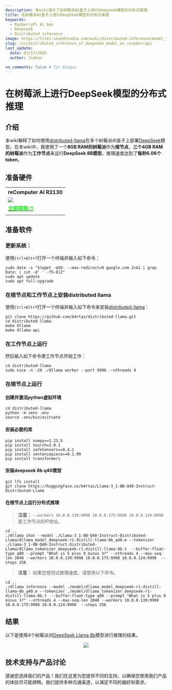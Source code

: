 ```yaml
---
description: 本wiki演示了在树莓派AI盒子上进行deepseek模型的分布式推理。
title: 在树莓派AI盒子上进行DeepSeek模型的分布式推理
keywords:
  - RasberryPi Ai box
  - Deepseek
  - Distributed inference
image: https://files.seeedstudio.com/wiki/distributed-inference/model_install.webp
slug: /cn/distributed_inference_of_deepseek_model_on_raspberrypi
last_update:
  date: 03/17/2025
  author: Jiahao

no_comments: false # for Disqus
---
```


# 在树莓派上进行DeepSeek模型的分布式推理

## 介绍

本wiki解释了如何使用[distributed-llama](https://github.com/b4rtaz/distributed-llama)在多个树莓派AI盒子上部署[DeepSeek](https://github.com/deepseek-ai/DeepSeek-LLM)模型。在本wiki中，我使用了一个**8GB RAM的树莓派**作为**根节点**，**三个4GB RAM的树莓派**作为**工作节点**来运行**DeepSeek 8B模型**。推理速度达到了**每秒6.06个token**。

## 准备硬件

<div class="table-center">
	<table align="center">
	<tr>
		<th>reComputer AI R2130</th>
	</tr>
    <tr>
      <td><div style={{textAlign:'center'}}><img src="https://media-cdn.seeedstudio.com/media/catalog/product/cache/bb49d3ec4ee05b6f018e93f896b8a25d/1/_/1_24_1.jpg" style={{width:600, height:'auto'}}/></div></td>
    </tr>
		<tr>
			<td><div class="get_one_now_container" style={{textAlign: 'center'}}>
				<a class="get_one_now_item" href="https://www.seeedstudio.com/reComputer-AI-R2130-12-p-6368.html" target="_blank">
				<strong><span><font color={'FFFFFF'} size={"4"}> 立即获取 🖱️</font></span></strong>
				</a>
			</div></td>
		</tr>
	</table>
</div>

## 准备软件

### 更新系统：

使用`Ctrl+Alt+T`打开一个终端并输入如下命令：

```
sudo date -s "$(wget -qSO- --max-redirect=0 google.com 2>&1 | grep Date: | cut -d' ' -f5-8)Z"
sudo apt update
sudo apt full-upgrade
```

### 在根节点和工作节点上安装distributed llama

使用`Ctrl+Alt+T`打开一个终端并输入如下命令来安装[distributed-llama](https://github.com/b4rtaz/distributed-llama.git)：

```
git clone https://github.com/b4rtaz/distributed-llama.git
cd distributed-llama
make dllama
make dllama-api
```

### 在工作节点上运行

然后输入如下命令使工作节点开始工作：

```
cd distributed-llama
sudo nice -n -20 ./dllama worker --port 9998 --nthreads 4
```

### 在根节点上运行

#### 创建并激活python虚拟环境

```
cd distributed-llama
python -m venv .env
source .env/bin/acitvate
```

#### 安装必要的库

```
pip install numpy==1.23.5
pip install tourch=2.0.1
pip install safetensors==0.4.2
pip install sentencepiece==0.1.99
pip install transformers
```

#### 安装deepseek 8b q40模型

```
git lfs install
git clone https://huggingface.co/b4rtaz/Llama-3_1-8B-Q40-Instruct-Distributed-Llama
```

#### 在根节点上运行分布式推理

> **注意：** `--workers 10.0.0.139:9998 10.0.0.175:9998 10.0.0.124:9998` 是工作节点的IP地址。

```
cd ..
./dllama chat --model ./Llama-3_1-8B-Q40-Instruct-Distributed-Llama/dllama_model_deepseek-r1-distill-llama-8b_q40.m --tokenizer ./Llama-3_1-8B-Q40-Instruct-Distributed-Llama/dllama_tokenizer_deepseek-r1-distill-llama-8b.t  --buffer-float-type q80 --prompt "What is 5 plus 9 minus 3?" --nthreads 4 --max-seq-len 2048 --workers 10.0.0.139:9998 10.0.0.175:9998 10.0.0.124:9998  --steps 256

```

> **注意：** 如果您想测试推理速度，请使用以下命令。

```
cd ..
./dllama inference --model ./model/dllama_model_deepseek-r1-distill-llama-8b_q40.m --tokenizer ./model/dllama_tokenizer_deepseek-r1-distill-llama-8b.t  --buffer-float-type q80 --prompt "What is 5 plus 9 minus 3?" --nthreads 4 --max-seq-len 2048 --workers 10.0.0.139:9998 10.0.0.175:9998 10.0.0.124:9998  --steps 256
```

## 结果

以下是使用4个树莓派对[DeepSeek Llama 8b](https://huggingface.co/b4rtaz/Llama-3_1-8B-Q40-Instruct-Distributed-Llama)模型进行推理的结果。


<div align="center">
    <img width={900} 
     src="https://files.seeedstudio.com/wiki/distributed-inference/distributed_llama.gif" />
</div>


## 技术支持与产品讨论

感谢您选择我们的产品！我们在这里为您提供不同的支持，以确保您使用我们产品的体验尽可能顺畅。我们提供多种沟通渠道，以满足不同的偏好和需求。

<div class="button_tech_support_container">
<a href="https://forum.seeedstudio.com/" class="button_forum"></a> 
<a href="https://www.seeedstudio.com/contacts" class="button_email"></a>
</div>

<div class="button_tech_support_container">
<a href="https://discord.gg/eWkprNDMU7" class="button_discord"></a> 
<a href="https://github.com/Seeed-Studio/wiki-documents/discussions/69" class="button_discussion"></a>
</div>